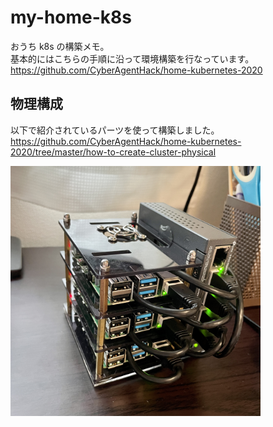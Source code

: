 # my-home-k8s

おうち k8s の構築メモ。  
基本的にはこちらの手順に沿って環境構築を行なっています。  
https://github.com/CyberAgentHack/home-kubernetes-2020

## 物理構成

以下で紹介されているパーツを使って構築しました。  
https://github.com/CyberAgentHack/home-kubernetes-2020/tree/master/how-to-create-cluster-physical

<img src="https://raw.githubusercontent.com/kumashun8/my-home-k8s/main/images/raspi-cluster.jpeg" width="400" alt="raspi-cluster">
